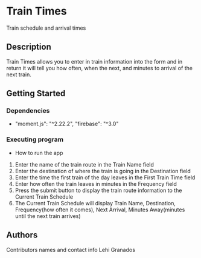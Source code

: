 # Train Times
Train schedule and arrival times
## Description
Train Times allows you to enter in train information into the form and in return it will tell you how often, when the next, and minutes to arrival of the next train.
## Getting Started
### Dependencies
* "moment.js": "^2.22.2",
  "firebase": "^3.0"
    
### Executing program
* How to run the app
1. Enter the name of the train route in the Train Name field
1. Enter the destination of where the train is going in the Destination field
1. Enter the time the first train of the day leaves in the First Train Time field
1. Enter how often the train leaves in minutes in the Frequency field
1. Press the submit button to display the train route information to the Current Train Schedule
1. The Current Train Schedule will display Train Name, Destination, Frequency(how often it comes), Next Arrival, Minutes Away(minutes until the next train arrives)

## Authors
Contributors names and contact info
Lehi Granados
